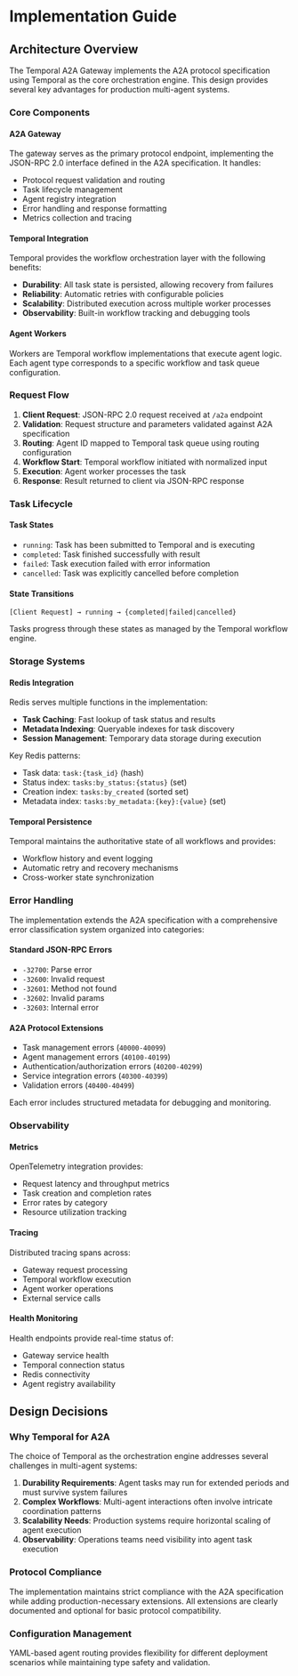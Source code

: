 # Implementation Guide

## Architecture Overview

The Temporal A2A Gateway implements the A2A protocol specification using Temporal as the core orchestration engine. This design provides several key advantages for production multi-agent systems.

### Core Components

#### A2A Gateway
The gateway serves as the primary protocol endpoint, implementing the JSON-RPC 2.0 interface defined in the A2A specification. It handles:

- Protocol request validation and routing
- Task lifecycle management
- Agent registry integration
- Error handling and response formatting
- Metrics collection and tracing

#### Temporal Integration
Temporal provides the workflow orchestration layer with the following benefits:

- **Durability**: All task state is persisted, allowing recovery from failures
- **Reliability**: Automatic retries with configurable policies
- **Scalability**: Distributed execution across multiple worker processes
- **Observability**: Built-in workflow tracking and debugging tools

#### Agent Workers
Workers are Temporal workflow implementations that execute agent logic. Each agent type corresponds to a specific workflow and task queue configuration.

### Request Flow

1. **Client Request**: JSON-RPC 2.0 request received at `/a2a` endpoint
2. **Validation**: Request structure and parameters validated against A2A specification
3. **Routing**: Agent ID mapped to Temporal task queue using routing configuration
4. **Workflow Start**: Temporal workflow initiated with normalized input
5. **Execution**: Agent worker processes the task
6. **Response**: Result returned to client via JSON-RPC response

### Task Lifecycle

#### Task States
- `running`: Task has been submitted to Temporal and is executing
- `completed`: Task finished successfully with result
- `failed`: Task execution failed with error information
- `cancelled`: Task was explicitly cancelled before completion

#### State Transitions
```
[Client Request] → running → {completed|failed|cancelled}
```

Tasks progress through these states as managed by the Temporal workflow engine.

### Storage Systems

#### Redis Integration
Redis serves multiple functions in the implementation:

- **Task Caching**: Fast lookup of task status and results
- **Metadata Indexing**: Queryable indexes for task discovery
- **Session Management**: Temporary data storage during execution

Key Redis patterns:
- Task data: `task:{task_id}` (hash)
- Status index: `tasks:by_status:{status}` (set)
- Creation index: `tasks:by_created` (sorted set)
- Metadata index: `tasks:by_metadata:{key}:{value}` (set)

#### Temporal Persistence
Temporal maintains the authoritative state of all workflows and provides:

- Workflow history and event logging
- Automatic retry and recovery mechanisms
- Cross-worker state synchronization

### Error Handling

The implementation extends the A2A specification with a comprehensive error classification system organized into categories:

#### Standard JSON-RPC Errors
- `-32700`: Parse error
- `-32600`: Invalid request
- `-32601`: Method not found
- `-32602`: Invalid params
- `-32603`: Internal error

#### A2A Protocol Extensions
- Task management errors (`40000-40099`)
- Agent management errors (`40100-40199`)
- Authentication/authorization errors (`40200-40299`)
- Service integration errors (`40300-40399`)
- Validation errors (`40400-40499`)

Each error includes structured metadata for debugging and monitoring.

### Observability

#### Metrics
OpenTelemetry integration provides:

- Request latency and throughput metrics
- Task creation and completion rates
- Error rates by category
- Resource utilization tracking

#### Tracing
Distributed tracing spans across:

- Gateway request processing
- Temporal workflow execution
- Agent worker operations
- External service calls

#### Health Monitoring
Health endpoints provide real-time status of:

- Gateway service health
- Temporal connection status
- Redis connectivity
- Agent registry availability

## Design Decisions

### Why Temporal for A2A
The choice of Temporal as the orchestration engine addresses several challenges in multi-agent systems:

1. **Durability Requirements**: Agent tasks may run for extended periods and must survive system failures
2. **Complex Workflows**: Multi-agent interactions often involve intricate coordination patterns
3. **Scalability Needs**: Production systems require horizontal scaling of agent execution
4. **Observability**: Operations teams need visibility into agent task execution

### Protocol Compliance
The implementation maintains strict compliance with the A2A specification while adding production-necessary extensions. All extensions are clearly documented and optional for basic protocol compatibility.

### Configuration Management
YAML-based agent routing provides flexibility for different deployment scenarios while maintaining type safety and validation.